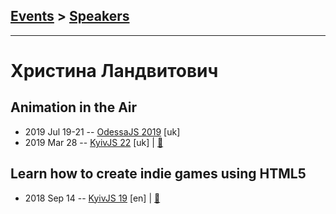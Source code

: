## [Events](../README.md) > [Speakers](../speakers.md)
---

# Христина Ландвитович

## Animation in the Air
- 2019 Jul 19-21 -- [OdessaJS 2019](https://www.youtube.com/watch?v=Aeqr96oD_Es) [uk]   
- 2019 Mar 28 -- [KyivJS 22](https://www.youtube.com/watch?v=Wqn_kmMpCGc) [uk] | [:notebook:](https://slides.com/cristinalandvytovych/animation/#/)  
## Learn how to create indie games using HTML5
- 2018 Sep 14 -- [KyivJS 19](https://www.youtube.com/watch?v=1KPX2a-bdZ0) [en] | [:notebook:](https://slides.com/cristinalandvytovych/gamedev#/)  
